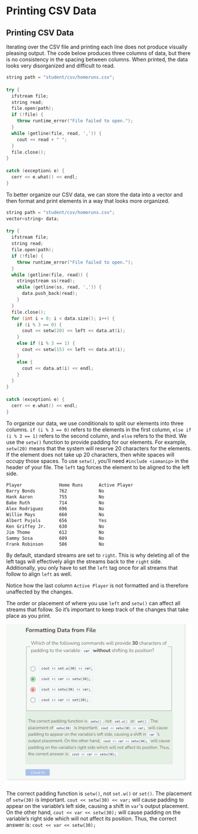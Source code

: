 # Printing CSV Data
## Printing CSV Data
Iterating over the CSV file and printing each line does not produce visually pleasing output. The code below produces three columns of data, but there is no consistency in the spacing between columns. When printed, the data looks very disorganized and difficult to read.

```cpp
string path = "student/csv/homeruns.csv";

try {
  ifstream file;
  string read;
  file.open(path);
  if (!file) {
    throw runtime_error("File failed to open.");
  }
  while (getline(file, read, ',')) {
    cout << read + " ";
  }
  file.close();
}
  
catch (exception& e) {
  cerr << e.what() << endl;
}
```

To better organize our CSV data, we can store the data into a vector and then format and print elements in a way that looks more organized.
```cpp
string path = "student/csv/homeruns.csv";
vector<string> data;

try {
  ifstream file;
  string read;
  file.open(path);
  if (!file) {
    throw runtime_error("File failed to open.");
  }
  while (getline(file, read)) {
    stringstream ss(read);
    while (getline(ss, read, ',')) {
      data.push_back(read);
    }
  }
  file.close();
  for (int i = 0; i < data.size(); i++) {
    if (i % 3 == 0) {
      cout << setw(20) << left << data.at(i);
    }
    else if (i % 3 == 1) {
      cout << setw(15) << left << data.at(i);
    }
    else {
      cout << data.at(i) << endl;
    }
  }
}
  
catch (exception& e) {
  cerr << e.what() << endl;
}
```

To organize our data, we use conditionals to split our elements into three columns. `if (i % 3 == 0)` refers to the elements in the first column, `else if (i % 3 == 1)` refers to the second column, and `else` refers to the third. We use the `setw()` function to provide padding for our elements. For example, `setw(20)` means that the system will reserve 20 characters for the elements. If the element does not take up 20 characters, then white spaces will occupy those spaces. To use `setw()`, you’ll need `#include <iomanip>` in the header of your file. The `left` tag forces the element to be aligned to the left side.

```
Player              Home Runs      Active Player
Barry Bonds         762            No
Hank Aaron          755            No
Babe Ruth           714            No
Alex Rodriguez      696            No
Willie Mays         660            No
Albert Pujols       656            Yes
Ken Griffey Jr.     630            No
Jim Thome           612            No
Sammy Sosa          609            No
Frank Robinson      586            No
```

By default, standard streams are set to `right`. This is why deleting all of the left tags will effectively align the streams back to the `right` side. Additionally, you only have to set the `left` tag once for all streams that follow to align `left` as well.

Notice how the last column `Active Player` is not formatted and is therefore unaffected by the changes.

The order or placement of where you use `left` and `setw()` can affect all streams that follow. So it’s important to keep track of the changes that take place as you print.

![Question 2](_assets/Q2.png)

The correct padding function is `setw()`, not `set.w()` or `set()`. The placement of `setw(30)` is important. `cout << setw(30) << var;` will cause padding to appear on the variable’s left side, causing a shift in `var`'s output placement. On the other hand, `cout << var << setw(30);` will cause padding on the variable’s right side which will not affect its position. Thus, the correct answer is: `cout << var << setw(30);`

